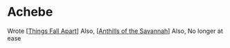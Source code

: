 # Achebe

Wrote [[Things Fall Apart]]
Also, [[Anthills of the Savannah]]
Also, No longer at ease

[//begin]: # "Autogenerated link references for markdown compatibility"
[Things Fall Apart]: things-fall-apart "Things Fall Apart"
[Anthills of the Savannah]: anthills-of-the-savannah "Anthills of the Savannah"
[//end]: # "Autogenerated link references"